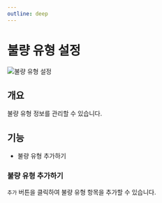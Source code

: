 ```yaml
---
outline: deep
---
```


# 불량 유형 설정

![불량 유형 설정](/ko/project/project-settings-defect-type.png)


## 개요
불량 유형 정보를 관리할 수 있습니다.

## 기능
- 불량 유형 추가하기

### 불량 유형 추가하기
`추가` 버튼을 클릭하여 불량 유형 항목을 추가할 수 있습니다.

